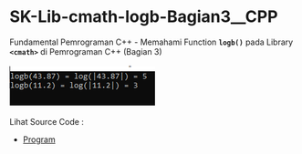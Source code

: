 # SK-Lib-cmath-logb-Bagian3__CPP
Fundamental Pemrograman C++ - Memahami Function <code><b>logb()</b></code> pada Library <code><b>&lt;cmath></b></code> di Pemrograman C++ (Bagian 3)<br><br>
<img src="https://github.com/RizkyKhapidsyah/SK-Lib-cmath-logb-Bagian3__CPP/blob/master/SK-Lib-cmath-logb-Bagian3__CPP/result/001.PNG"><br><br>
Lihat Source Code : <br>
- <a href="https://github.com/RizkyKhapidsyah/SK-Lib-cmath-logb-Bagian3__CPP/blob/master/SK-Lib-cmath-logb-Bagian3__CPP/Source.cpp">Program</a>
